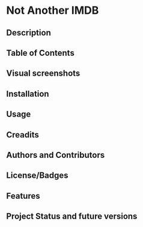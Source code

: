 # Not Another IMDB

## Description

## Table of Contents

## Visual screenshots

## Installation

## Usage

## Creadits

## Authors and Contributors

## License/Badges

## Features

## Project Status and future versions
